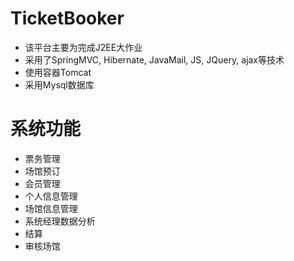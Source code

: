 # TicketBooker
 - 该平台主要为完成J2EE大作业
 - 采用了SpringMVC, Hibernate, JavaMail, JS, JQuery, ajax等技术
 - 使用容器Tomcat
 - 采用Mysql数据库
 
# 系统功能
 - 票务管理
 - 场馆预订
 - 会员管理
 - 个人信息管理
 - 场馆信息管理
 - 系统经理数据分析
 - 结算
 - 审核场馆
